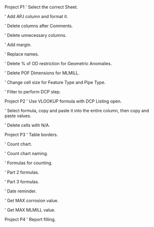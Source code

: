 Project P1
' Select the correct Sheet.


' Add APJ column and format it.


' Delete columns after Comments.


' Delete unnecessary columns.


' Add margin.


' Replace names.


' Delete % of OD restriction for Geometric Anomalies.


' Delete POF Dimensions for MLMILL.


' Change cell size for Feature Type and Pipe Type.


' Filter to perform DCP step.



Project P2
' Use VLOOKUP formula with DCP Listing open.


' Select formula, copy and paste it into the entire column, then copy and paste values.


' Delete cells with N/A.



Project P3
' Table borders.


' Count chart.


' Count chart naming.


' Formulas for counting.


' Part 2 formulas.


' Part 3 formulas.


' Date reminder.


' Get MAX corrosion value.


' Get MAX MLMILL value.



Project P4
' Report filling.
